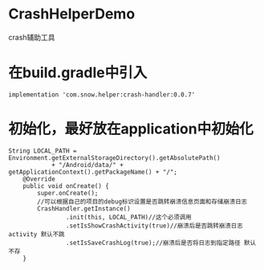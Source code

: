 # CrashHelperDemo
crash辅助工具

# 在build.gradle中引入  
` implementation 'com.snow.helper:crash-handler:0.0.7' `
# 初始化，最好放在application中初始化
```
String LOCAL_PATH = Environment.getExternalStorageDirectory().getAbsolutePath()
            + "/Android/data/" + getApplicationContext().getPackageName() + "/";
    @Override
    public void onCreate() {
        super.onCreate();
        //可以根据自己的项目的debug标识设置是否跳转崩溃信息页面和存储崩溃日志
        CrashHandler.getInstance()
                .init(this, LOCAL_PATH)//这个必须调用
                .setIsShowCrashActivity(true)//崩溃后是否跳转崩溃日志activity 默认不跳
                .setIsSaveCrashLog(true);//崩溃后是否将日志到指定路径 默认不存
    }
```

   
